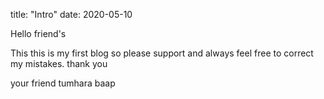 title: "Intro"
date: 2020-05-10

Hello friend's

This this is my first blog so please support and always feel free to correct my mistakes.
thank you

your friend
tumhara baap
